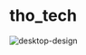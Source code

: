 # tho_tech
![desktop-design](https://user-images.githubusercontent.com/72767535/184503629-5d4d9d43-ddd3-483b-b1ad-4afe6ed25ff4.jpg)
